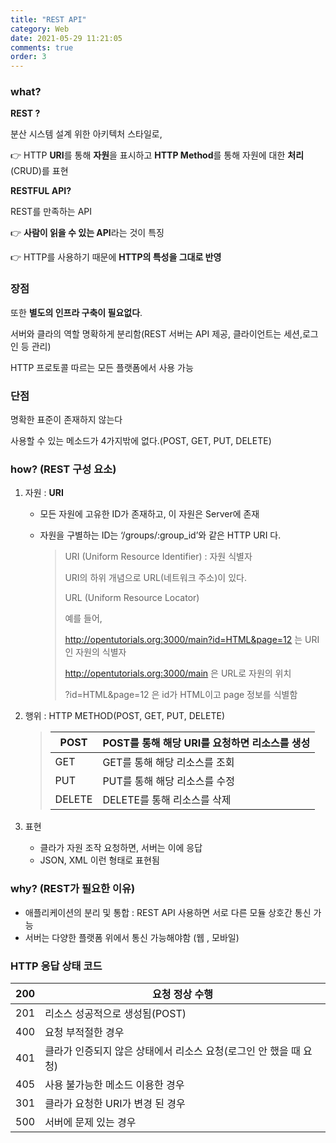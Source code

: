 ```yaml
---
title: "REST API"
category: Web
date: 2021-05-29 11:21:05
comments: true
order: 3
---
```


### what?

**REST ?** 

분산 시스템 설계 위한 아키텍처 스타일로, 

👉 HTTP **URI**를 통해 **자원**을 표시하고 **HTTP Method**를 통해 자원에 대한 **처리**(CRUD)를 표현

**RESTFUL API?**

REST를 만족하는 API 

👉 **사람이 읽을 수 있는 API**라는 것이 특징

👉 HTTP를 사용하기 때문에 **HTTP의 특성을 그대로 반영**

### 장점

또한 **별도의 인프라 구축이 필요없다**.

서버와 클라의 역할 명확하게 분리함(REST 서버는 API 제공, 클라이언트는 세션,로그인 등 관리)

HTTP 프로토콜 따르는 모든 플랫폼에서 사용 가능

### 단점

명확한 표준이 존재하지 않는다

사용할 수 있는 메소드가 4가지밖에 없다.(POST, GET, PUT, DELETE)

### how? (REST 구성 요소)

1. 자원 : **URI**

   - 모든 자원에 고유한 ID가 존재하고, 이 자원은 Server에 존재

   - 자원을 구별하는 ID는 ‘/groups/:group_id’와 같은 HTTP URI 다.

     > URI (Uniform Resource Identifier) : 자원 식별자
     >
     > URI의 하위 개념으로 URL(네트워크 주소)이 있다.
     >
     > URL (Uniform Resource Locator)
     >
     > 예를 들어,
     >
     > http://opentutorials.org:3000/main?id=HTML&page=12 는 URI인 자원의 식별자
     >
     >  http://opentutorials.org:3000/main 은 URL로 자원의 위치
     >
     > ?id=HTML&page=12 은 id가 HTML이고 page 정보를 식별함

2. 행위 : HTTP METHOD(POST, GET, PUT, DELETE)

   >| POST   | POST를 통해 해당 URI를 요청하면 리소스를 생성 |
   >| ------ | --------------------------------------------- |
   >| GET    | GET를 통해 해당 리소스를 조회                 |
   >| PUT    | PUT를 통해 해당 리소스를 수정                 |
   >| DELETE | DELETE를 통해 리소스를 삭제                   |

3. 표현 

   - 클라가 자원 조작 요청하면, 서버는 이에 응답
   - JSON, XML 이런 형태로 표현됨

### why? (REST가 필요한 이유)

- 애플리케이션의 분리 및 통합 : REST API 사용하면 서로 다른 모듈 상호간 통신 가능
- 서버는 다양한 플랫폼 위에서 통신 가능해야함 (웹 , 모바일)

### HTTP 응답 상태 코드

| 200  | 요청 정상 수행                                               |
| ---- | ------------------------------------------------------------ |
| 201  | 리소스 성공적으로 생성됨(POST)                               |
| 400  | 요청 부적절한 경우                                           |
| 401  | 클라가 인증되지 않은 상태에서 리소스 요청(로그인 안 했을 때 요청) |
| 405  | 사용 불가능한 메소드 이용한 경우                             |
| 301  | 클라가 요청한 URI가 변경 된 경우                             |
| 500  | 서버에 문제 있는 경우                                        |

